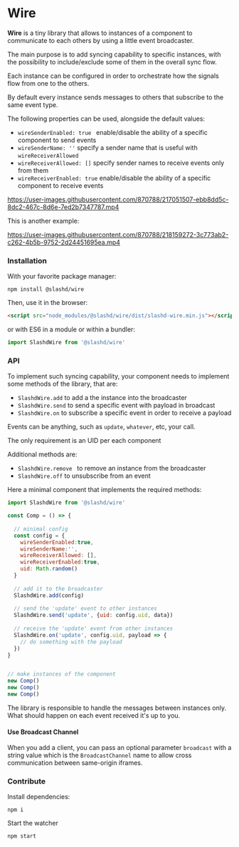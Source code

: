 # Wire

**Wire** is a tiny library that allows to instances of a component to communicate to each others by using a little event broadcaster.

The main purpose is to add syncing capability to specific instances, with the possibility to include/exclude some of them in the overall sync flow.

Each instance can be configured in order to orchestrate how the signals flow from one to the others.

By default every instance sends messages to others that subscribe to the same event type.

The following properties can be used, alongside the default values:
- `wireSenderEnabled: true ` enable/disable the ability of a specific component to send events
- `wireSenderName: ''` specify a sender name that is useful with `wireReceiverAllowed`
- `wireReceiverAllowed: []` specify sender names to receive events only from them
- `wireReceiverEnabled: true` enable/disable the ability of a specific component to receive events





https://user-images.githubusercontent.com/870788/217051507-ebb8dd5c-8dc2-467c-8d6e-7ed2b7347787.mp4

This is another example:




https://user-images.githubusercontent.com/870788/218159272-3c773ab2-c262-4b5b-9752-2d24451695ea.mp4




### Installation

With your favorite package manager:

```shell
npm install @slashd/wire
```

Then, use it in the browser:

```html
<script src="node_modules/@slashd/wire/dist/slashd-wire.min.js"></script>
```

or with ES6 in a module or within a bundler:

```js
import SlashdWire from '@slashd/wire'
```





### API

To implement such syncing capability, your component needs to implement some methods of the library, that are:

- `SlashdWire.add` to add a the instance into the broadcaster
- `SlashdWire.send` to send a specific event with payload in broadcast
- `SlashdWire.on` to subscribe a specific event in order to receive a payload

Events can be anything, such as `update`, `whatever`, etc, your call.

The only requirement is an UID per each component

Additional methods are:

- `SlashdWire.remove ` to remove an instance from the broadcaster
- `SlashdWire.off` to unsubscribe from an event

Here a minimal component that implements the required methods:

```js
import SlashdWire from '@slashd/wire'

const Comp = () => {
  
  // minimal config
  const config = {
    wireSenderEnabled:true,
    wireSenderName:'',
    wireReceiverAllowed: [],
    wireReceiverEnabled:true,
    uid: Math.random()
  }
  
  // add it to the broadcaster
  SlashdWire.add(config)
  
  // send the 'update' event to other instances
  SlashdWire.send('update', {uid: config.uid, data})
  
  // receive the 'update' event from other instances
  SlashdWire.on('update', config.uid, payload => {
    // do something with the payload
  })
}


// make instances of the component
new Comp()
new Comp()
new Comp()
```

The library is responsible to handle the messages between instances only. What should happen on each event received it's up to you.

#### Use Broadcast Channel

When you add a client, you can pass an optional parameter `broadcast` with a string value which is the `BroadcastChannel` name to allow cross communication between same-origin iframes.



### Contribute

Install dependencies:

```shell
npm i
```


Start the watcher

```shell
npm start 
```

